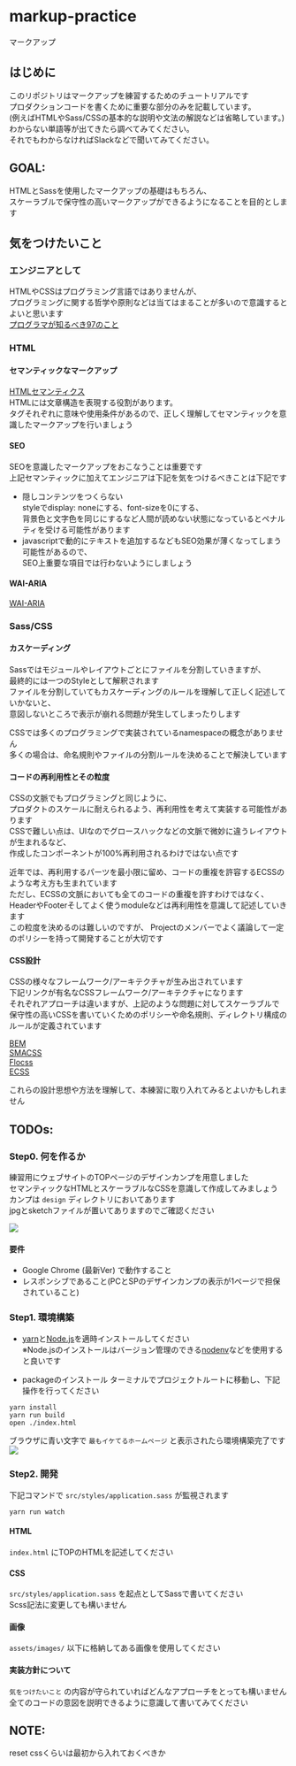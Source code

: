 # markup-practice
マークアップ

## はじめに
このリポジトリはマークアップを練習するためのチュートリアルです  
プロダクションコードを書くために重要な部分のみを記載しています。  
(例えばHTMLやSass/CSSの基本的な説明や文法の解説などは省略しています。)  
わからない単語等が出てきたら調べてみてください。  
それでもわからなければSlackなどで聞いてみてください。

## GOAL:
HTMLとSassを使用したマークアップの基礎はもちろん、  
スケーラブルで保守性の高いマークアップができるようになることを目的とします

## 気をつけたいこと
### エンジニアとして
HTMLやCSSはプログラミング言語ではありませんが、  
プログラミングに関する哲学や原則などは当てはまることが多いので意識するとよいと思います  
[プログラマが知るべき97のこと](https://xn--97-273ae6a4irb6e2hsoiozc2g4b8082p.com/)

### HTML
#### セマンティックなマークアップ
[HTMLセマンティクス](https://developer.mozilla.org/ja/docs/Web/HTML/Element)  
HTMLには文章構造を表現する役割があります。  
タグそれぞれに意味や使用条件があるので、正しく理解してセマンティックを意識したマークアップを行いましょう

#### SEO
SEOを意識したマークアップをおこなうことは重要です  
上記セマンティックに加えてエンジニアは下記を気をつけるべきことは下記です  
* 隠しコンテンツをつくらない  
  styleでdisplay: noneにする、font-sizeを0にする、  
  背景色と文字色を同じにするなど人間が読めない状態になっているとペナルティを受ける可能性があります  
* javascriptで動的にテキストを追加するなどもSEO効果が薄くなってしまう可能性があるので、  
  SEO上重要な項目では行わないようにしましょう  
  
#### WAI-ARIA
[WAI-ARIA](https://developer.mozilla.org/ja/docs/Learn/Accessibility/WAI-ARIA_basics)

### Sass/CSS

#### カスケーディング
Sassではモジュールやレイアウトごとにファイルを分割していきますが、  
最終的には一つのStyleとして解釈されます  
ファイルを分割していてもカスケーディングのルールを理解して正しく記述していかないと、  
意図しないところで表示が崩れる問題が発生してしまったりします  
  
CSSでは多くのプログラミングで実装されているnamespaceの概念がありません  
多くの場合は、命名規則やファイルの分割ルールを決めることで解決しています  

#### コードの再利用性とその粒度
CSSの文脈でもプログラミングと同じように、  
プロダクトのスケールに耐えられるよう、再利用性を考えて実装する可能性があります  
CSSで難しい点は、UIなのでグロースハックなどの文脈で微妙に違うレイアウトが生まれるなど、  
作成したコンポーネントが100%再利用されるわけではない点です  
  
近年では、再利用するパーツを最小限に留め、コードの重複を許容するECSSのような考え方も生まれています  
ただし、ECSSの文脈においても全てのコードの重複を許すわけではなく、  
HeaderやFooterそしてよく使うmoduleなどは再利用性を意識して記述していきます  
この粒度を決めるのは難しいのですが、
Projectのメンバーでよく議論して一定のポリシーを持って開発することが大切です


#### CSS設計
CSSの様々なフレームワーク/アーキテクチャが生み出されています  
下記リンクが有名なCSSフレームワーク/アーキテクチャになります  
それぞれアプローチは違いますが、上記のような問題に対してスケーラブルで
保守性の高いCSSを書いていくためのポリシーや命名規則、ディレクトリ構成のルールが定義されています  
  
[BEM](http://getbem.com/introduction/)  
[SMACSS](https://smacss.com/)  
[Flocss](https://github.com/hiloki/flocss)  
[ECSS](http://ecss.io/)  
  
これらの設計思想や方法を理解して、本練習に取り入れてみるとよいかもしれません


## TODOs:
### Step0. 何を作るか
練習用にウェブサイトのTOPページのデザインカンプを用意しました  
セマンティックなHTMLとスケーラブルなCSSを意識して作成してみましょう  
カンプは `design` ディレクトリにおいてあります  
jpgとsketchファイルが置いてありますのでご確認ください  

<img src="https://raw.githubusercontent.com/jiraffeinc/markup-practice/master/docs/images/camp.jpg" />

#### 要件
* Google Chrome (最新Ver) で動作すること  
* レスポンシブであること(PCとSPのデザインカンプの表示が1ページで担保されていること)  


### Step1. 環境構築
* [yarn](https://yarnpkg.com/ja/docs/install#mac-stable)と[Node.js](https://nodejs.org/ja/)を適時インストールしてください  
  ※Node.jsのインストールはバージョン管理のできる[nodenv](https://github.com/nodenv/nodenv)などを使用すると良いです

* packageのインストール
ターミナルでプロジェクトルートに移動し、下記操作を行ってください  
```
yarn install
yarn run build
open ./index.html
```

ブラウザに青い文字で `最もイケてるホームページ` と表示されたら環境構築完了です  
<img src="https://raw.githubusercontent.com/jiraffeinc/markup-practice/master/docs/images/env.png" />
### Step2. 開発
下記コマンドで `src/styles/application.sass` が監視されます  
```
yarn run watch
```

#### HTML
`index.html` にTOPのHTMLを記述してください  

#### CSS
`src/styles/application.sass` を起点としてSassで書いてください  
Scss記法に変更しても構いません

#### 画像
`assets/images/` 以下に格納してある画像を使用してください  

#### 実装方針について
`気をつけたいこと` の内容が守られていればどんなアプローチをとっても構いません  
全てのコードの意図を説明できるように意識して書いてみてください

## NOTE:
reset cssくらいは最初から入れておくべきか
